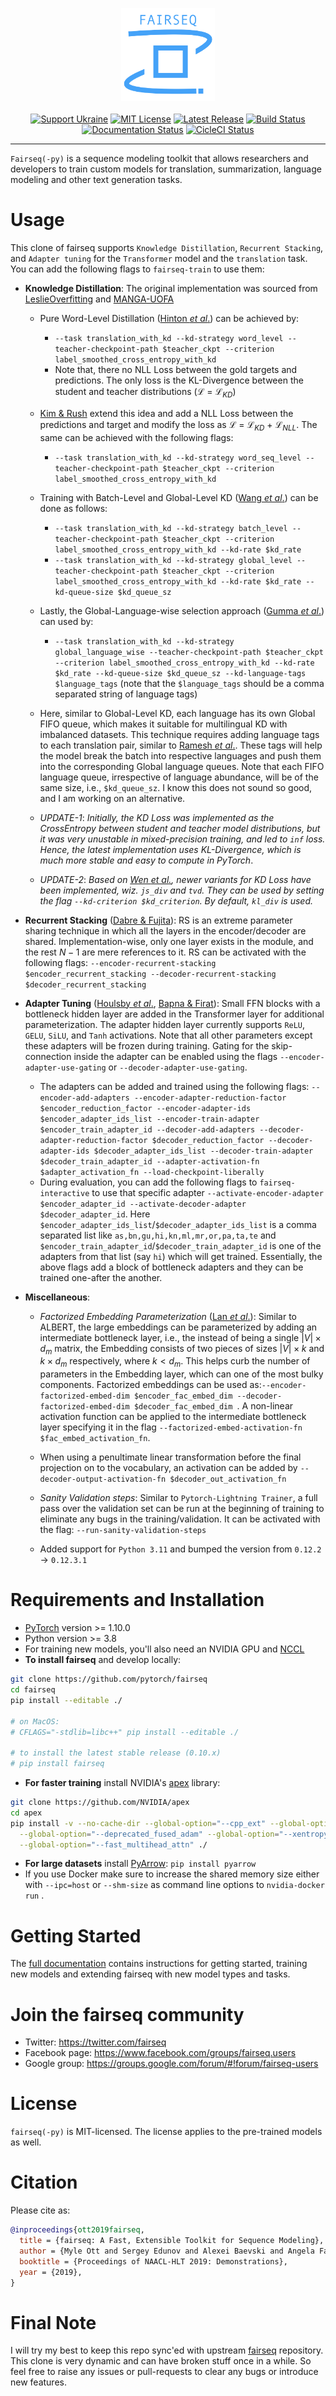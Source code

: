 <p align="center">
  <img src="docs/fairseq_logo.png" width="150">
  <br />
  <br />
  <a href="https://opensource.fb.com/support-ukraine"><img alt="Support Ukraine" src="https://img.shields.io/badge/Support-Ukraine-FFD500?style=flat&labelColor=005BBB" /></a>
  <a href="https://github.com/pytorch/fairseq/blob/main/LICENSE"><img alt="MIT License" src="https://img.shields.io/badge/license-MIT-blue.svg" /></a>
  <a href="https://github.com/pytorch/fairseq/releases"><img alt="Latest Release" src="https://img.shields.io/github/release/pytorch/fairseq.svg" /></a>
  <a href="https://github.com/pytorch/fairseq/actions?query=workflow:build"><img alt="Build Status" src="https://github.com/pytorch/fairseq/workflows/build/badge.svg" /></a>
  <a href="https://fairseq.readthedocs.io/en/latest/?badge=latest"><img alt="Documentation Status" src="https://readthedocs.org/projects/fairseq/badge/?version=latest" /></a>
  <a href="https://app.circleci.com/pipelines/github/facebookresearch/fairseq/"><img alt="CicleCI Status" src="https://circleci.com/gh/facebookresearch/fairseq.svg?style=shield" /></a>
</p>

--------------------------------------------------------------------------------

`Fairseq(-py)` is a sequence modeling toolkit that allows researchers and
developers to train custom models for translation, summarization, language
modeling and other text generation tasks.


# Usage
This clone of fairseq supports `Knowledge Distillation`, `Recurrent Stacking`, and `Adapter tuning` for the `Transformer` model and the `translation` task. You can add the following flags to `fairseq-train` to use them:

- **Knowledge Distillation**: The original implementation was sourced from [LeslieOverfitting](https://github.com/LeslieOverfitting/selective_distillation) and [MANGA-UOFA](https://github.com/MANGA-UOFA/fdistill)

  - Pure Word-Level Distillation ([Hinton _et al_.](https://arxiv.org/abs/1503.02531)) can be achieved by: 
    - `--task translation_with_kd --kd-strategy word_level --teacher-checkpoint-path $teacher_ckpt --criterion label_smoothed_cross_entropy_with_kd `
    - Note that, there no NLL Loss between the gold targets and predictions. The only loss is the KL-Divergence between the student and teacher distributions ($`\mathcal{L}`$ = $`\mathcal{L}_{KD}`$)

  - [Kim & Rush](https://aclanthology.org/D16-1139) extend this idea and add a NLL Loss between the predictions and target and modify the loss as $`\mathcal{L}`$ = $`\mathcal{L}_{KD}`$ + $`\mathcal{L}_{NLL}`$. The same can be achieved with the following flags:
    - `--task translation_with_kd --kd-strategy word_seq_level --teacher-checkpoint-path $teacher_ckpt --criterion label_smoothed_cross_entropy_with_kd `

  - Training with Batch-Level and Global-Level KD ([Wang _et al_.](https://aclanthology.org/2021.acl-long.504)) can be done as follows:
    - `--task translation_with_kd --kd-strategy batch_level --teacher-checkpoint-path $teacher_ckpt --criterion label_smoothed_cross_entropy_with_kd --kd-rate $kd_rate`
    - `--task translation_with_kd --kd-strategy global_level --teacher-checkpoint-path $teacher_ckpt --criterion label_smoothed_cross_entropy_with_kd --kd-rate $kd_rate --kd-queue-size $kd_queue_sz`

  - Lastly, the Global-Language-wise selection approach ([Gumma _et al_.](https://aclanthology.org/2023.eamt-1.11/)) can used by:
    - `--task translation_with_kd --kd-strategy global_language_wise --teacher-checkpoint-path $teacher_ckpt --criterion label_smoothed_cross_entropy_with_kd --kd-rate $kd_rate --kd-queue-size $kd_queue_sz --kd-language-tags $language_tags` (note that the `$language_tags` should be a comma separated string of language tags)

  - Here, similar to Global-Level KD, each language has its own Global FIFO queue, which makes it suitable for multilingual KD with imbalanced datasets. This technique requires adding language tags to each translation pair, similar to [Ramesh _et al_.](https://aclanthology.org/2022.tacl-1.9/). These tags will help the model break the batch into respective languages and push them into the corresponding Global language queues. Note that each FIFO language queue, irrespective of language abundance, will be of the same size, i.e., ```$kd_queue_sz```. I know this does not sound so good, and I am working on an alternative.

  - *UPDATE-1*: _Initially, the KD Loss was implemented as the CrossEntropy between student and teacher model distributions, but it was very unustable in mixed-precision training, and led to `inf` loss. Hence, the latest implementation uses KL-Divergence, which is much more stable and easy to compute in PyTorch_.
  - *UPDATE-2*: _Based on [Wen _et al_.](https://aclanthology.org/2023.acl-long.605.pdf), newer variants for KD Loss have been implemented, wiz. `js_div` and `tvd`. They can be used by setting the flag `--kd-criterion $kd_criterion`. By default, `kl_div` is used._


- **Recurrent Stacking** ([Dabre & Fujita](https://ojs.aaai.org/index.php/AAAI/article/view/4590)): RS is an extreme parameter sharing technique in which all the layers in the encoder/decoder are shared. Implementation-wise, only one layer exists in the module, and the rest $N-1$ are mere references to it. RS can be activated with the following flags: `--encoder-recurrent-stacking $encoder_recurrent_stacking --decoder-recurrent-stacking $decoder_recurrent_stacking`

- **Adapter Tuning** ([Houlsby _et al_.](http://proceedings.mlr.press/v97/houlsby19a/houlsby19a.pdf), [Bapna & Firat](https://aclanthology.org/D19-1165/)): Small FFN blocks with a bottleneck hidden layer are added in the Transformer layer for additional parameterization. The adapter hidden layer currently supports `ReLU`, `GELU`, `SiLU`, and `Tanh` activations. Note that all other parameters except these adapters will be frozen during training. Gating for the skip-connection inside the adapter can be enabled using the flags `--encoder-adapter-use-gating` or `--decoder-adapter-use-gating`. 

  - The adapters can be added and trained using the following flags: `--encoder-add-adapters --encoder-adapter-reduction-factor $encoder_reduction_factor --encoder-adapter-ids $encoder_adapter_ids_list --encoder-train-adapter $encoder_train_adapter_id --decoder-add-adapters --decoder-adapter-reduction-factor $decoder_reduction_factor --decoder-adapter-ids $decoder_adapter_ids_list --decoder-train-adapter $decoder_train_adapter_id --adapter-activation-fn $adapter_activation_fn --load-checkpoint-liberally`
  - During evaluation, you can add the following flags to `fairseq-interactive`  to use that specific adapter `--activate-encoder-adapter $encoder_adapter_id --activate-decoder-adapter $decoder_adapter_id`. Here `$encoder_adapter_ids_list`/`$decoder_adapter_ids_list` is a comma separated list like `as,bn,gu,hi,kn,ml,mr,or,pa,ta,te` and `$encoder_train_adapter_id`/`$decoder_train_adapter_id` is one of the adapters from that list (say `hi`) which will get trained. Essentially, the above flags add a block of bottleneck adapters and they can be trained one-after the another.


- **Miscellaneous**:
  - _Factorized Embedding Parameterization_ ([Lan _et al_.](https://iclr.cc/virtual_2020/poster_H1eA7AEtvS.html)): Similar to ALBERT, the large embeddings can be parameterized by adding an intermediate bottleneck layer, i.e., the instead of being a single $|V| \times d_m$ matrix, the Embedding consists of two pieces of sizes $|V| \times k$ and $k \times d_m$ respectively, where $k < d_m$. This helps curb the number of parameters in the Embedding layer, which can one of the most bulky components. Factorized embeddings can be used as:`--encoder-factorized-embed-dim $encoder_fac_embed_dim --decoder-factorized-embed-dim $decoder_fac_embed_dim `. A non-linear activation function can be applied to the intermediate bottleneck layer specifying it in the flag `--factorized-embed-activation-fn $fac_embed_activation_fn`.

  - When using a penultimate linear transformation before the final projection on to the vocabulary, an activation can be added by `--decoder-output-activation-fn $decoder_out_activation_fn`

  - _Sanity Validation steps_: Similar to `Pytorch-Lightning Trainer`, a full pass over the validation set can be run at the beginning of training to eliminate any bugs in the training/validation. It can be activated with the flag: `--run-sanity-validation-steps`

  - Added support for `Python 3.11` and bumped the version from `0.12.2` -> `0.12.3.1`


# Requirements and Installation

* [PyTorch](http://pytorch.org/) version >= 1.10.0
* Python version >= 3.8
* For training new models, you'll also need an NVIDIA GPU and [NCCL](https://github.com/NVIDIA/nccl)
* **To install fairseq** and develop locally:

``` bash
git clone https://github.com/pytorch/fairseq
cd fairseq
pip install --editable ./

# on MacOS:
# CFLAGS="-stdlib=libc++" pip install --editable ./

# to install the latest stable release (0.10.x)
# pip install fairseq
```

* **For faster training** install NVIDIA's [apex](https://github.com/NVIDIA/apex) library:

``` bash
git clone https://github.com/NVIDIA/apex
cd apex
pip install -v --no-cache-dir --global-option="--cpp_ext" --global-option="--cuda_ext" \
  --global-option="--deprecated_fused_adam" --global-option="--xentropy" \
  --global-option="--fast_multihead_attn" ./
```

* **For large datasets** install [PyArrow](https://arrow.apache.org/docs/python/install.html#using-pip): `pip install pyarrow`
* If you use Docker make sure to increase the shared memory size either with `--ipc=host` or `--shm-size`
 as command line options to `nvidia-docker run` .

# Getting Started

The [full documentation](https://fairseq.readthedocs.io/) contains instructions
for getting started, training new models and extending fairseq with new model
types and tasks.

# Join the fairseq community

* Twitter: https://twitter.com/fairseq
* Facebook page: https://www.facebook.com/groups/fairseq.users
* Google group: https://groups.google.com/forum/#!forum/fairseq-users

# License

`fairseq(-py)` is MIT-licensed.
The license applies to the pre-trained models as well.

# Citation

Please cite as:

``` bibtex
@inproceedings{ott2019fairseq,
  title = {fairseq: A Fast, Extensible Toolkit for Sequence Modeling},
  author = {Myle Ott and Sergey Edunov and Alexei Baevski and Angela Fan and Sam Gross and Nathan Ng and David Grangier and Michael Auli},
  booktitle = {Proceedings of NAACL-HLT 2019: Demonstrations},
  year = {2019},
}
```

# Final Note

I will try my best to keep this repo sync'ed with upstream [fairseq](https://github.com/facebookresearch/fairseq) repository. This clone is very dynamic and can have broken stuff once in a while. So feel free to raise any issues or pull-requests to clear any bugs or introduce new features.

